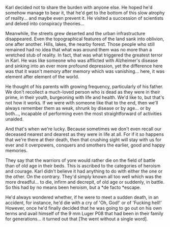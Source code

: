 
Karl decided not to share the burden with anyone else. He hoped he'd somehow manage to bear it, that he'd get to the bottom of this slow atrophy of reality... and maybe even prevent it. He visited a succession of scientists and delved into conspiracy theories...

Meanwhile, the streets grew deserted and the urban infrastructure disappeared. Even the topographical features of the land sank into oblivion, one after another. Hills, lakes, the nearby forest. Those people who still remained had no idea that what was around them was no more than a wretched stub of reality. In fact, that was what triggered the greatest terror in Karl. He was like someone who was afflicted with Alzheimer's disease and sinking into an ever more profound depression, yet the difference here was that it wasn't memory after memory which was vanishing... here, it was element after element of the world.

He thought of his parents with growing frequency, particularly of his father. We don't recollect a much-loved person who is dead as they were in their prime, in their youth, burgeoning with life and health. We'd like to, but that's not how it works. If we were with someone like that to the end, then we'll always remember them as weak, shrunk by disease or by age... or by both..., incapable of performing even the most straightforward of activities unaided.

And that's when we're lucky. Because sometimes we don't even recall our deceased nearest and dearest as they were in life at all. For if it so happens that we're there at their death, then that crushing sight will stay with us for ever and it overpowers, conquers and smothers the earlier, good and happy memories.

They say that the warriors of yore would rather die on the field of battle than of old age in their beds. This is ascribed to the categories of heroism and courage. Karl didn't believe it had anything to do with either the one or the other. On the contrary. They'd simply known all too well which was the more dreadful... to die, infirm and decrepit, of old age or suddenly, in battle. So this had by no means been heroism, but a *de facto *escape.

He'd always wondered whether, if he were to meet a sudden death, in an accident, for instance, he'd die with a cry of 'Oh, God\!' or of 'Fucking hell\!' However, once he'd finally decided that he was going to go out on his own terms and avail himself of the 9 mm Luger P08 that had been in their family for generations... it turned out that \[1he went without a single word\].

